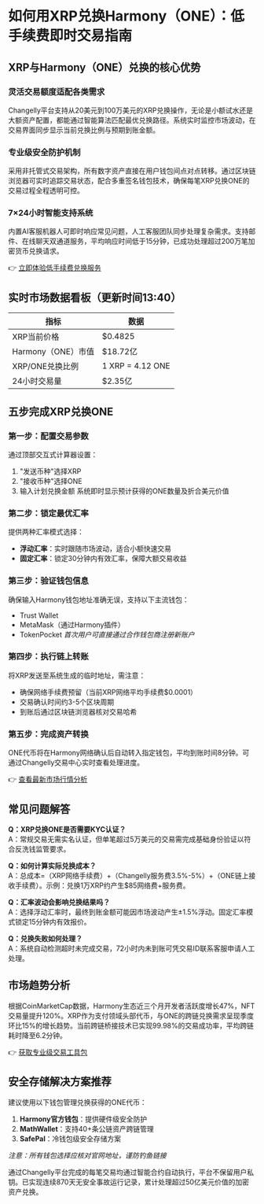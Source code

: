 # 如何用XRP兑换Harmony（ONE）：低手续费即时交易指南

## XRP与Harmony（ONE）兑换的核心优势

### 灵活交易额度适配各类需求
Changelly平台支持从20美元到100万美元的XRP兑换操作，无论是小额试水还是大额资产配置，都能通过智能算法匹配最优兑换路径。系统实时监控市场波动，在交易界面同步显示当前兑换比例与预期到账金额。

### 专业级安全防护机制
采用非托管式交易架构，所有数字资产直接在用户钱包间点对点转移。通过区块链浏览器可实时追踪交易状态，配合多重签名钱包技术，确保每笔XRP兑换ONE的交易过程全程透明可控。

### 7×24小时智能支持系统
内置AI客服机器人可即时响应常见问题，人工客服团队同步处理复杂需求。支持邮件、在线聊天双通道服务，平均响应时间低于15分钟，已成功处理超过200万笔加密货币兑换请求。

👉 [立即体验低手续费兑换服务](https://bit.ly/okx_welcome)

## 实时市场数据看板（更新时间13:40）

| 指标                | 数据                  |
|---------------------|-----------------------|
| XRP当前价格         | $0.4825               |
| Harmony（ONE）市值  | $18.72亿              |
| XRP/ONE兑换比例     | 1 XRP = 4.12 ONE      |
| 24小时交易量        | $2.35亿               |

## 五步完成XRP兑换ONE

### 第一步：配置交易参数
通过顶部交互式计算器设置：
1. "发送币种"选择XRP
2. "接收币种"选择ONE
3. 输入计划兑换金额
系统即时显示预计获得的ONE数量及折合美元价值

### 第二步：锁定最优汇率
提供两种汇率模式选择：
- **浮动汇率**：实时跟随市场波动，适合小额快速交易
- **固定汇率**：锁定30分钟内有效汇率，保障大额交易收益

### 第三步：验证钱包信息
确保输入Harmony钱包地址准确无误，支持以下主流钱包：
- Trust Wallet
- MetaMask（通过Harmony插件）
- TokenPocket
*首次用户可直接通过合作钱包商注册新账户*

### 第四步：执行链上转账
将XRP发送至系统生成的临时地址，需注意：
- 确保网络手续费预留（当前XRP网络平均手续费$0.0001）
- 交易确认时间约3-5个区块周期
- 到账后通过区块链浏览器核对交易哈希

### 第五步：完成资产转换
ONE代币将在Harmony网络确认后自动转入指定钱包，平均到账时间8分钟。可通过Changelly交易中心实时查看处理进度。

👉 [查看最新市场行情分析](https://bit.ly/okx_welcome)

## 常见问题解答

**Q：XRP兑换ONE是否需要KYC认证？**  
A：常规交易无需实名认证，但单笔超过5万美元的交易需完成基础身份验证以符合反洗钱监管要求。

**Q：如何计算实际兑换成本？**  
A：总成本=（XRP网络手续费）+（Changelly服务费3.5%-5%）+（ONE链上接收手续费）。示例：兑换1万XRP约产生$85网络费+服务费。

**Q：汇率波动会影响兑换结果吗？**  
A：选择浮动汇率时，最终到账金额可能因市场波动产生±1.5%浮动。固定汇率模式锁定15分钟内有效报价。

**Q：兑换失败如何处理？**  
A：系统自动检测超时未完成交易，72小时内未到账可凭交易ID联系客服申请人工处理。

## 市场趋势分析
根据CoinMarketCap数据，Harmony生态近三个月开发者活跃度增长47%，NFT交易量提升120%。XRP作为支付领域头部代币，与ONE的跨链兑换需求呈现季度环比15%的增长趋势。当前跨链桥接技术已实现99.98%的交易成功率，平均跨链耗时降至6.2分钟。

👉 [获取专业级交易工具包](https://bit.ly/okx_welcome)

## 安全存储解决方案推荐
建议使用以下钱包管理兑换获得的ONE代币：
1. **Harmony官方钱包**：提供硬件级安全防护
2. **MathWallet**：支持40+条公链资产跨链管理
3. **SafePal**：冷钱包级安全存储方案

*注意：所有钱包选择应核对官网地址，谨防钓鱼链接*

通过Changelly平台完成的每笔交易均通过智能合约自动执行，平台不保留用户私钥。已实现连续870天无安全事故运行记录，累计处理超过50亿美元价值的加密资产兑换。